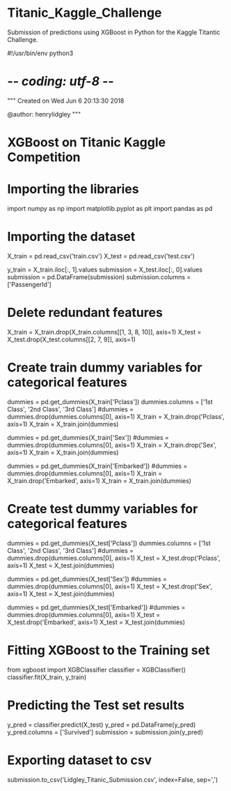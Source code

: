 # Titanic_Kaggle_Challenge
Submission of predictions using XGBoost in Python for the Kaggle Titantic Challenge.

#!/usr/bin/env python3
# -*- coding: utf-8 -*-
"""
Created on Wed Jun  6 20:13:30 2018

@author: henrylidgley
"""

# XGBoost on Titanic Kaggle Competition

# Importing the libraries
import numpy as np
import matplotlib.pyplot as plt
import pandas as pd

# Importing the dataset
X_train = pd.read_csv('train.csv')
X_test = pd.read_csv('test.csv')

y_train = X_train.iloc[:, 1].values
submission = X_test.iloc[:, 0].values
submission = pd.DataFrame(submission) 
submission.columns = ['PassengerId'] 

# Delete redundant features
X_train = X_train.drop(X_train.columns[[1, 3, 8, 10]], axis=1)
X_test = X_test.drop(X_test.columns[[2, 7, 9]], axis=1)

# Create train dummy variables for categorical features
dummies = pd.get_dummies(X_train['Pclass']) 
dummies.columns = ['1st Class', '2nd Class', '3rd Class'] 
#dummies = dummies.drop(dummies.columns[0], axis=1)
X_train = X_train.drop('Pclass', axis=1)
X_train = X_train.join(dummies)   

dummies = pd.get_dummies(X_train['Sex']) 
#dummies = dummies.drop(dummies.columns[0], axis=1)
X_train = X_train.drop('Sex', axis=1)
X_train = X_train.join(dummies) 

dummies = pd.get_dummies(X_train['Embarked']) 
#dummies = dummies.drop(dummies.columns[0], axis=1)
X_train = X_train.drop('Embarked', axis=1)
X_train = X_train.join(dummies) 

# Create test dummy variables for categorical features
dummies = pd.get_dummies(X_test['Pclass']) 
dummies.columns = ['1st Class', '2nd Class', '3rd Class'] 
#dummies = dummies.drop(dummies.columns[0], axis=1)
X_test = X_test.drop('Pclass', axis=1)
X_test = X_test.join(dummies)   

dummies = pd.get_dummies(X_test['Sex']) 
#dummies = dummies.drop(dummies.columns[0], axis=1)
X_test = X_test.drop('Sex', axis=1)
X_test = X_test.join(dummies) 

dummies = pd.get_dummies(X_test['Embarked']) 
#dummies = dummies.drop(dummies.columns[0], axis=1)
X_test = X_test.drop('Embarked', axis=1)
X_test = X_test.join(dummies) 

# Fitting XGBoost to the Training set
from xgboost import XGBClassifier
classifier = XGBClassifier()
classifier.fit(X_train, y_train)

# Predicting the Test set results
y_pred = classifier.predict(X_test)
y_pred = pd.DataFrame(y_pred) 
y_pred.columns = ['Survived'] 
submission = submission.join(y_pred) 

# Exporting dataset to csv
submission.to_csv('Lidgley_Titanic_Submission.csv', index=False, sep=',')
